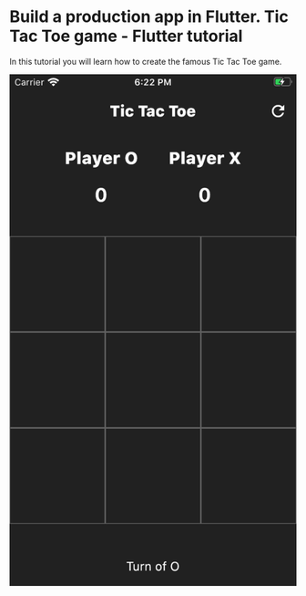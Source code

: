 # Build a production app in Flutter. Tic Tac Toe game - Flutter tutorial

In this tutorial you will learn how to create the famous Tic Tac Toe game.

![Build a production app - Flutter tutorial](tic_tac_toe.png)


